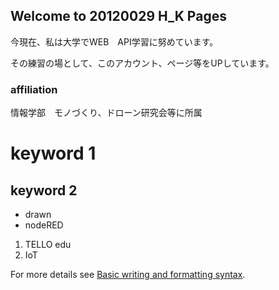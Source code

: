 ## Welcome to 20120029 H_K Pages

今現在、私は大学でWEB　API学習に努めています。

その練習の場として、このアカウント、ページ等をUPしています。

### affiliation
情報学部　モノづくり、ドローン研究会等に所属



# keyword 1
## keyword 2

- drawn
- nodeRED

1. TELLO edu
2. IoT

For more details see [Basic writing and formatting syntax](https://docs.github.com/en/github/writing-on-github/getting-started-with-writing-and-formatting-on-github/basic-writing-and-formatting-syntax).


